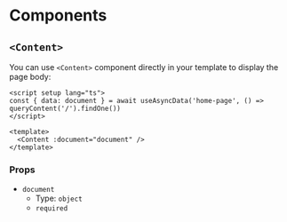 # Components

## `<Content>`

You can use `<Content>` component directly in your template to display the page body:

```vue
<script setup lang="ts">
const { data: document } = await useAsyncData('home-page', () => queryContent('/').findOne())
</script>

<template>
  <Content :document="document" />
</template>
```

### Props

- `document`
  - Type: `object`
  - `required`
